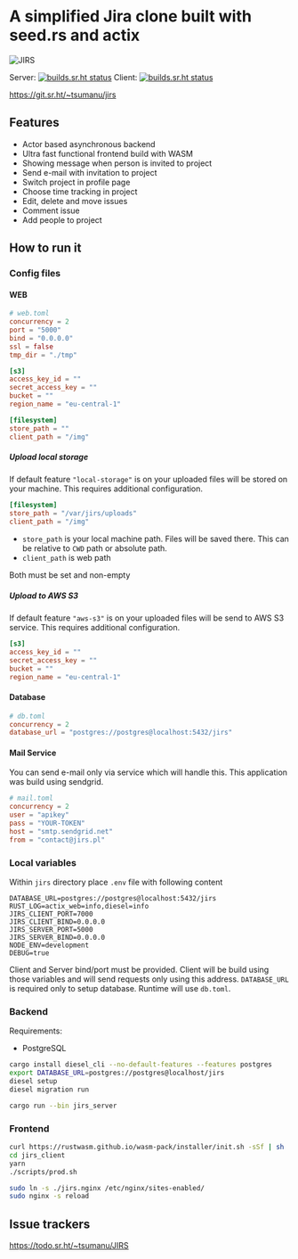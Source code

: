 # A simplified Jira clone built with seed.rs and actix

![JIRS](https://raw.githubusercontent.com/Eraden/jirs/master/jirs-client/static/project-icon.svg)

Server: [![builds.sr.ht status](https://builds.sr.ht/~tsumanu/jirs/server.yml.svg)](https://builds.sr.ht/~tsumanu/jirs/server.yml?)
Client: [![builds.sr.ht status](https://builds.sr.ht/~tsumanu/jirs/client.yml.svg)](https://builds.sr.ht/~tsumanu/jirs/client.yml?)

https://git.sr.ht/~tsumanu/jirs

## Features

* Actor based asynchronous backend
* Ultra fast functional frontend build with WASM
* Showing message when person is invited to project
* Send e-mail with invitation to project
* Switch project in profile page
* Choose time tracking in project
* Edit, delete and move issues
* Comment issue
* Add people to project

## How to run it

### Config files

#### WEB

```toml
# web.toml
concurrency = 2
port = "5000"
bind = "0.0.0.0"
ssl = false
tmp_dir = "./tmp"

[s3]
access_key_id = ""
secret_access_key = ""
bucket = ""
region_name = "eu-central-1"

[filesystem]
store_path = ""
client_path = "/img"
```

##### Upload local storage

If default feature `"local-storage"` is on your uploaded files will be stored on your machine.
This requires additional configuration.

```toml
[filesystem]
store_path = "/var/jirs/uploads"
client_path = "/img"
```

* `store_path` is your local machine path. Files will be saved there. This can be relative to `CWD` path or absolute path.
* `client_path` is web path

Both must be set and non-empty

##### Upload to AWS S3

If default feature `"aws-s3"` is on your uploaded files will be send to AWS S3 service.
This requires additional configuration.

```toml
[s3]
access_key_id = ""
secret_access_key = ""
bucket = ""
region_name = "eu-central-1"
```

#### Database

```toml
# db.toml
concurrency = 2
database_url = "postgres://postgres@localhost:5432/jirs"
```

#### Mail Service

You can send e-mail only via service which will handle this. This application was build using sendgrid.

```toml
# mail.toml
concurrency = 2
user = "apikey"
pass = "YOUR-TOKEN"
host = "smtp.sendgrid.net"
from = "contact@jirs.pl"
```

### Local variables

Within `jirs` directory place `.env` file with following content

```dotenv
DATABASE_URL=postgres://postgres@localhost:5432/jirs
RUST_LOG=actix_web=info,diesel=info
JIRS_CLIENT_PORT=7000
JIRS_CLIENT_BIND=0.0.0.0
JIRS_SERVER_PORT=5000
JIRS_SERVER_BIND=0.0.0.0
NODE_ENV=development
DEBUG=true
```

Client and Server bind/port must be provided. Client will be build using those variables and will send requests only using this address.
`DATABASE_URL` is required only to setup database. Runtime will use `db.toml`.

### Backend

Requirements:

* PostgreSQL

```bash
cargo install diesel_cli --no-default-features --features postgres
export DATABASE_URL=postgres://postgres@localhost/jirs
diesel setup
diesel migration run

cargo run --bin jirs_server
```

### Frontend

```bash
curl https://rustwasm.github.io/wasm-pack/installer/init.sh -sSf | sh
cd jirs_client
yarn
./scripts/prod.sh
```

```bash
sudo ln -s ./jirs.nginx /etc/nginx/sites-enabled/
sudo nginx -s reload
```

## Issue trackers

https://todo.sr.ht/~tsumanu/JIRS
